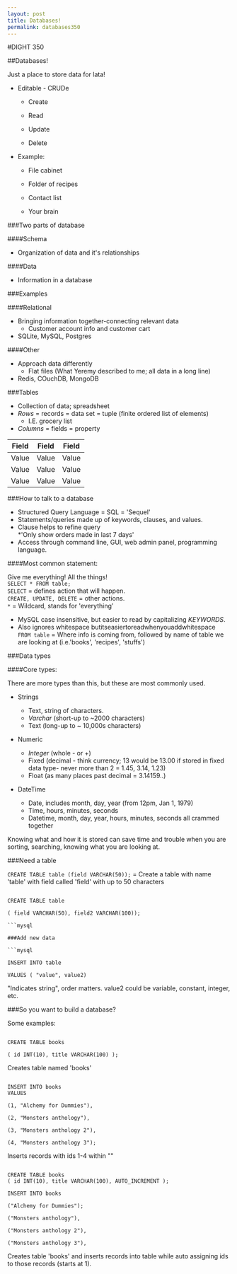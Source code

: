 ```yaml
---
layout: post
title: Databases!
permalink: databases350
---
```

#DIGHT 350

##Databases!  

Just a place to store data for lata!  

- Editable - CRUDe  

	* Create  

	* Read  

	* Update  

	* Delete  


- Example:  

	* File cabinet  

	* Folder of recipes  

	* Contact list  
	
	* Your brain  

###Two parts of database  

####Schema  

- Organization of data and it's relationships  

####Data  

- Information in a database  

###Examples  

####Relational  

- Bringing information together-connecting relevant data
	* Customer account info and customer cart
- SQLite, MySQL, Postgres  

####Other  

- Approach data differently
	* Flat files (What Yeremy described to me; all data in a long line)
- Redis, COuchDB, MongoDB  

###Tables  

- Collection of data; spreadsheet
- _Rows_ = records = data set = tuple (finite ordered list of elements)
	* I.E. grocery list
- _Columns_ = fields = property  

| Field       | Field        | Field  |
| :-------------: |:-------------:| :-----:|
| Value     | Value  | Value   |
| Value       | Value       |   Value  |
| Value  | Value      |    Value   |  

###How to talk to a database  

- Structured Query Language = SQL = 'Sequel'  
- Statements/queries made up of keywords, clauses, and values.  
- Clause helps to refine query  
	*'Only show orders made in last 7 days'  
- Access through command line, GUI, web admin panel, programming language.    

####Most common statement:  

Give me everything! All the things!  
`SELECT * FROM table;`  
`SELECT` = defines action that will happen.  
`CREATE, UPDATE, DELETE` = other actions.  
`*` = Wildcard, stands for 'everything'  
- MySQL case insensitive, but easier to read by capitalizing _KEYWORDS_.  
- Also ignores whitespace butitseasiertoreadwhenyouaddwhitespace  
`FROM table` = Where info is coming from, followed by name of table we are looking at (i.e.'books', 'recipes', 'stuffs')  

###Data types  

####Core types:  

There are more types than this, but these are most commonly used.  
- Strings  

	* Text, string of characters.  
	* _Varchar_ (short-up to ~2000 characters)  
	* Text (long-up to ~ 10,000s characters)  

- Numeric  

	* _Integer_ (whole - or +)  
	* Fixed (decimal - think currency; 13 would be 13.00 if stored in fixed data type- never more than 2 = 1.45, 3.14, 1.23)  
	* Float (as many places past decimal = 3.14159..)  

- DateTime  

	* Date, includes month, day, year (from 12pm, Jan 1, 1979)  
	* Time, hours, minutes, seconds  
	* Datetime, month, day, year, hours, minutes, seconds all crammed together  

Knowing what and how it is stored can save time and trouble when you are sorting, searching, knowing what you are looking at.  

###Need a table  

`CREATE TABLE table (field VARCHAR(50));` = Create a table with name 'table' with field called 'field' with up to 50 characters  

```mysql

CREATE TABLE table  

( field VARCHAR(50), field2 VARCHAR(100));

```mysql  

###Add new data  

```mysql

INSERT INTO table  

VALUES ( "value", value2)

```  

"Indicates string", order matters. value2 could be variable, constant, integer, etc.  

###So you want to build a database?  

Some examples:  

```mysql

CREATE TABLE books  

( id INT(10), title VARCHAR(100) );

```  
Creates table named 'books'  

```mysql

INSERT INTO books  
VALUES  

(1, "Alchemy for Dummies"),  

(2, "Monsters anthology"),  

(3, "Monsters anthology 2"),  

(4, "Monsters anthology 3");  

```  

Inserts records with ids 1-4 within ""  

```mysql

CREATE TABLE books  
( id INT(10), title VARCHAR(100), AUTO_INCREMENT );  

INSERT INTO books  

("Alchemy for Dummies");  

("Monsters anthology"),  

("Monsters anthology 2"),  

("Monsters anthology 3"),  

```  

Creates table 'books' and inserts records into table while auto assigning ids to those records (starts at 1).





